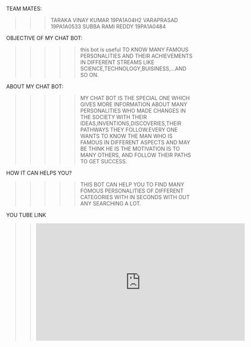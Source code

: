 TEAM MATES:
>>>TARAKA VINAY KUMAR 19PA1A04H2
>>>VARAPRASAD 19PA1A0533
>>>SUBBA RAMI REDDY 19PA1A0484 

OBJECTIVE OF MY CHAT BOT:
>>>>>this bot is useful TO KNOW MANY FAMOUS PERSONALITIES AND THEIR ACHIEVEMENTS IN DIFFERENT STREAMS LIKE SCIENCE,TECHNOLOGY,BUISINESS,...AND SO ON.


ABOUT MY CHAT BOT:
>>>>>MY CHAT BOT IS THE SPECIAL ONE WHICH GIVES MORE INFORMATION ABOUT MANY PERSONALITIES WHO MADE CHANGES IN THE SOCIETY WITH THEIR IDEAS,INVENTIONS,DISCOVERIES,THEIR PATHWAYS THEY FOLLOW.EVERY ONE WANTS TO KNOW THE MAN WHO IS FAMOUS IN DIFFERENT ASPECTS AND MAY BE THINK HE IS THE MOTIVATION IS TO MANY OTHERS, AND FOLLOW THEIR PATHS TO GET SUCCESS.

HOW IT CAN HELPS YOU?
>>>>>THIS BOT CAN HELP YOU TO FIND MANY FOMOUS PERSONALITIES OF DIFFERENT CATEGORIES WITH IN SECONDS WITH OUT ANY SEARCHING A LOT.

 YOU TUBE LINK
>> <iframe width="560" height="315" src="https://www.youtube.com/embed/_pfaHo0UHRQ" frameborder="0" allow="accelerometer; autoplay; clipboard-write; encrypted-media; gyroscope; picture-in-picture" allowfullscreen></iframe>
 



